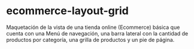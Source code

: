 # ecommerce-layout-grid
Maquetación de la vista de una tienda online (Ecommerce) básica que cuenta con una Menú de navegación, una barra lateral con la cantidad de productos por categoría, una grilla de productos y un pie de página.
